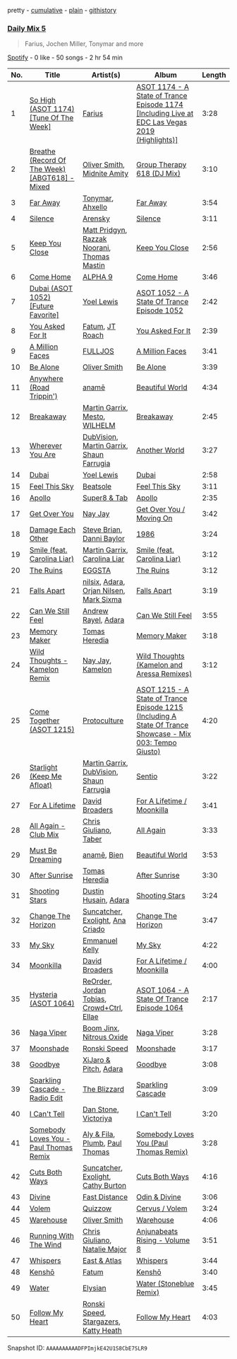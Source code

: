 pretty - [cumulative](/playlists/cumulative/37i9dQZF1E35783e1v1tLq.md) - [plain](/playlists/plain/37i9dQZF1E35783e1v1tLq) - [githistory](https://github.githistory.xyz/mdn522/spotify-playlist-archive/blob/main/playlists/plain/37i9dQZF1E35783e1v1tLq)

### [Daily Mix 5](https://open.spotify.com/playlist/37i9dQZF1E35783e1v1tLq)

> Farius, Jochen Miller, Tonymar and more

[Spotify](https://open.spotify.com/user/spotify) - 0 like - 50 songs - 2 hr 54 min

| No. | Title | Artist(s) | Album | Length |
|---|---|---|---|---|
| 1 | [So High \(ASOT 1174\) \[Tune Of The Week\]](https://open.spotify.com/track/7mGRmiBiP9gSMvAvj9XnFW) | [Farius](https://open.spotify.com/artist/76hZkywgIhbcrNft5bToXZ) | [ASOT 1174 \- A State of Trance Episode 1174 \[Including Live at EDC Las Vegas 2019 \(Highlights\)\]](https://open.spotify.com/album/6mta4SZKkAeRvQsly4Tb2M) | 3:28 |
| 2 | [Breathe \(Record Of The Week\) \[ABGT618\] \- Mixed](https://open.spotify.com/track/0aY64mAWtNDC0Y5K22Cajp) | [Oliver Smith](https://open.spotify.com/artist/2Npo4Cfm48M2uKlvxiXMic), [Midnite Amity](https://open.spotify.com/artist/3pXdaLTNU9FMCIVDr7Cz64) | [Group Therapy 618 \(DJ Mix\)](https://open.spotify.com/album/5ohrIkX2RDmJEJIviLFFPD) | 3:10 |
| 3 | [Far Away](https://open.spotify.com/track/2mPpt7u81WGFDiyw7WWbE8) | [Tonymar](https://open.spotify.com/artist/1XTHSbw67FuYtD2UBcB16A), [Ahxello](https://open.spotify.com/artist/3avjTKhr5ZAxRVGMDs9AeX) | [Far Away](https://open.spotify.com/album/0nI8zLkPCz8p09JeevY6yN) | 3:54 |
| 4 | [Silence](https://open.spotify.com/track/39q29JPRVh1V1QOPkeg4Cy) | [Arensky](https://open.spotify.com/artist/4FOWaU8YpEU4SsLMMxVeza) | [Silence](https://open.spotify.com/album/67koyd520yuNwjqLtUBSLm) | 3:11 |
| 5 | [Keep You Close](https://open.spotify.com/track/75yynJdYWwc8X4JizcBVki) | [Matt Pridgyn](https://open.spotify.com/artist/2RZVfmCJEK0AJ9JJ7Bphlu), [Razzak Noorani](https://open.spotify.com/artist/4kMFtgtf2B3GJIxX2r9iDX), [Thomas Mastin](https://open.spotify.com/artist/5kqznUQCaPyrVrEIKExiBT) | [Keep You Close](https://open.spotify.com/album/3gfohwx0gotRTBBIeqngE4) | 2:56 |
| 6 | [Come Home](https://open.spotify.com/track/1ZJFc8isFWKXtN1BlE20fX) | [ALPHA 9](https://open.spotify.com/artist/6ckI88Ggj8DPe0TNAAVkjn) | [Come Home](https://open.spotify.com/album/4XnK4dAUYTlLalFn4q6jxe) | 3:46 |
| 7 | [Dubai \(ASOT 1052\) \[Future Favorite\]](https://open.spotify.com/track/3lvdBZnAAVzFKWPQy2QGCa) | [Yoel Lewis](https://open.spotify.com/artist/3NL4BIiZNFgeCkiVCRitKP) | [ASOT 1052 \- A State Of Trance Episode 1052](https://open.spotify.com/album/6adSw2BpgdsGcE8UBFYeYn) | 2:42 |
| 8 | [You Asked For It](https://open.spotify.com/track/0r64V9RKWnKs0Hx8jstVnP) | [Fatum](https://open.spotify.com/artist/3pt2vTpH1eI776oDZT1G2C), [JT Roach](https://open.spotify.com/artist/5CtI0OHj5x6rHQDqpM4JPy) | [You Asked For It](https://open.spotify.com/album/2Uy2dHtOcWsmxXKUr7jjLK) | 2:39 |
| 9 | [A Million Faces](https://open.spotify.com/track/7JzR12e2vRmyoRAooUXjBJ) | [FULLJOS](https://open.spotify.com/artist/4fZ6qbm72PCF4TSVwZ4qec) | [A Million Faces](https://open.spotify.com/album/4Bpz4A9CrRpADU3PcLnXV7) | 3:41 |
| 10 | [Be Alone](https://open.spotify.com/track/6OAk8W4ebDp8UgOj6IBClU) | [Oliver Smith](https://open.spotify.com/artist/2Npo4Cfm48M2uKlvxiXMic) | [Be Alone](https://open.spotify.com/album/0Ky0tMHRkPpVLul0VA5CMa) | 3:39 |
| 11 | [Anywhere \(Road Trippin'\)](https://open.spotify.com/track/5rXJXEBTHqOjeLQbYSa07n) | [anamē](https://open.spotify.com/artist/3sZvCZHU2V2idOYyUl3fBi) | [Beautiful World](https://open.spotify.com/album/0ZnnuF8eC7ZsyMJm9008k4) | 4:34 |
| 12 | [Breakaway](https://open.spotify.com/track/3g0eHwVjGYZaHooqGtKefQ) | [Martin Garrix](https://open.spotify.com/artist/60d24wfXkVzDSfLS6hyCjZ), [Mesto](https://open.spotify.com/artist/0RViEWnZO2VhmY4oI0PhF9), [WILHELM](https://open.spotify.com/artist/7g4gQKWTNj0X8BqpKpZFC0) | [Breakaway](https://open.spotify.com/album/3Qf1lsCco4UBhUZF0ydjmx) | 2:45 |
| 13 | [Wherever You Are](https://open.spotify.com/track/4FkWg5D4lOzelnjYIjy2Ur) | [DubVision](https://open.spotify.com/artist/3XINWZaloea97SIRiyTJxX), [Martin Garrix](https://open.spotify.com/artist/60d24wfXkVzDSfLS6hyCjZ), [Shaun Farrugia](https://open.spotify.com/artist/4ukUyiEoZi8QxibfjuUsEw) | [Another World](https://open.spotify.com/album/1zS4ssyuOpe7CIJh1LJ6DX) | 3:27 |
| 14 | [Dubai](https://open.spotify.com/track/4ztHw0kosQU4WymQf7SItU) | [Yoel Lewis](https://open.spotify.com/artist/3NL4BIiZNFgeCkiVCRitKP) | [Dubai](https://open.spotify.com/album/7s7vZ146G2Asz0iT0zVH5K) | 2:58 |
| 15 | [Feel This Sky](https://open.spotify.com/track/7zvpKWuQkY7LuPbjudmHjC) | [Beatsole](https://open.spotify.com/artist/6Gs2jNsD9XkEYUJZOSx4qk) | [Feel This Sky](https://open.spotify.com/album/6c66nTYOAequYh3LHbZBvp) | 3:11 |
| 16 | [Apollo](https://open.spotify.com/track/0i5M7tQqE8VoGP9kUrjn0m) | [Super8 & Tab](https://open.spotify.com/artist/3WGxBKuYawiVOmCwR8FIUC) | [Apollo](https://open.spotify.com/album/6vjPpNpGLRcl22rzVX11sz) | 2:35 |
| 17 | [Get Over You](https://open.spotify.com/track/6qEeMcxUWNEwThcqJ5sBbb) | [Nay Jay](https://open.spotify.com/artist/0OF0224p0GZ2AXfwGxlw5f) | [Get Over You / Moving On](https://open.spotify.com/album/4UTP3gXZW8ZVbqZep3N4mP) | 3:42 |
| 18 | [Damage Each Other](https://open.spotify.com/track/7ocUMTh2XF8JECuVErcXwI) | [Steve Brian](https://open.spotify.com/artist/4xSQ9zt3zGyyiCXazv4mhf), [Danni Baylor](https://open.spotify.com/artist/0c5oNauHHagLlEYpVVqMCK) | [1986](https://open.spotify.com/album/7jF5DjNOeB8fJiURbWPutU) | 3:24 |
| 19 | [Smile \(feat\. Carolina Liar\)](https://open.spotify.com/track/73SGUxXPloaU5CfeKkJf5D) | [Martin Garrix](https://open.spotify.com/artist/60d24wfXkVzDSfLS6hyCjZ), [Carolina Liar](https://open.spotify.com/artist/0OuSnRyi1OkLPkR4AqzJwi) | [Smile \(feat\. Carolina Liar\)](https://open.spotify.com/album/5MwREpSNM3JMxAq8xqe3im) | 3:12 |
| 20 | [The Ruins](https://open.spotify.com/track/2PUeZoRbPfSKFCoYRDOPzX) | [EGGSTA](https://open.spotify.com/artist/6DtlUeAwcib4uc0CfcgYBz) | [The Ruins](https://open.spotify.com/album/4t3g85yYGvGeRMREDi9gEq) | 3:12 |
| 21 | [Falls Apart](https://open.spotify.com/track/2ntdNMuLh614vmKVUrQf8T) | [nilsix](https://open.spotify.com/artist/00S0dnexJEwjUFTEMTUC9I), [Adara](https://open.spotify.com/artist/3ZejoaXlP3oqmmTseylLDY), [Orjan Nilsen](https://open.spotify.com/artist/1YuNQvsvOsMBm0ahbxB8qM), [Mark Sixma](https://open.spotify.com/artist/3ePCIHipMKD4n8IBXBYWSm) | [Falls Apart](https://open.spotify.com/album/3EYWlBckoARdmBnlL0JF2W) | 3:19 |
| 22 | [Can We Still Feel](https://open.spotify.com/track/4Kr9WurHeaE1JaI9WK3zGq) | [Andrew Rayel](https://open.spotify.com/artist/1UtBjqMZBAmqIPlDrKu7Tr), [Adara](https://open.spotify.com/artist/3ZejoaXlP3oqmmTseylLDY) | [Can We Still Feel](https://open.spotify.com/album/6Z8IMYRdfZtSu3w8XmtZ8F) | 3:55 |
| 23 | [Memory Maker](https://open.spotify.com/track/66aMfwiW0FYGy6pmZAI5En) | [Tomas Heredia](https://open.spotify.com/artist/0MxxbjQyul7WXUFy0O6qiu) | [Memory Maker](https://open.spotify.com/album/2NgfsidOpgNhLUjJQXgfoV) | 3:18 |
| 24 | [Wild Thoughts \- Kamelon Remix](https://open.spotify.com/track/50GmrZG5flkvjpxeAugr5z) | [Nay Jay](https://open.spotify.com/artist/0OF0224p0GZ2AXfwGxlw5f), [Kamelon](https://open.spotify.com/artist/5CPI4qJmuRcLIf91PNDnmC) | [Wild Thoughts \(Kamelon and Aressa Remixes\)](https://open.spotify.com/album/2meoZen1Z7uK2iPCtQlESz) | 3:12 |
| 25 | [Come Together \(ASOT 1215\)](https://open.spotify.com/track/7zmXsCdaidQLNobjO8RIr7) | [Protoculture](https://open.spotify.com/artist/37kQjANSQM1tmkTwvB5M96) | [ASOT 1215 \- A State of Trance Episode 1215 \(Including A State Of Trance Showcase \- Mix 003: Tempo Giusto\)](https://open.spotify.com/album/15xOleUe24y0oqISErhJ9b) | 4:20 |
| 26 | [Starlight \(Keep Me Afloat\)](https://open.spotify.com/track/7js0KdTFdV92eswDxs8zYQ) | [Martin Garrix](https://open.spotify.com/artist/60d24wfXkVzDSfLS6hyCjZ), [DubVision](https://open.spotify.com/artist/3XINWZaloea97SIRiyTJxX), [Shaun Farrugia](https://open.spotify.com/artist/4ukUyiEoZi8QxibfjuUsEw) | [Sentio](https://open.spotify.com/album/45gsxfnJ5Nt2RZp82SQenc) | 3:22 |
| 27 | [For A Lifetime](https://open.spotify.com/track/7fqVulFKUgqtWBb1Mxfn6C) | [David Broaders](https://open.spotify.com/artist/5HZLbeENEV5dYKfq2dG14b) | [For A Lifetime / Moonkilla](https://open.spotify.com/album/24gWCQ4EoZ2cHL4Fw3Y3qS) | 3:41 |
| 28 | [All Again \- Club Mix](https://open.spotify.com/track/39zfIUBf2dYX2smMfjPLWg) | [Chris Giuliano](https://open.spotify.com/artist/1I26AQkANgpePtb3b8yKU6), [Taber](https://open.spotify.com/artist/1k1LWYOo7FB54efDC6RPW3) | [All Again](https://open.spotify.com/album/5MJ5gCPVREj26AoLNMl2er) | 3:33 |
| 29 | [Must Be Dreaming](https://open.spotify.com/track/17kDoCyWLuTKgSf0Oxr2dV) | [anamē](https://open.spotify.com/artist/3sZvCZHU2V2idOYyUl3fBi), [Bien](https://open.spotify.com/artist/2uodbv2953Z7R1ipwucK2A) | [Beautiful World](https://open.spotify.com/album/0ZnnuF8eC7ZsyMJm9008k4) | 3:53 |
| 30 | [After Sunrise](https://open.spotify.com/track/4kkLvW55BtROgISXM7W3lq) | [Tomas Heredia](https://open.spotify.com/artist/0MxxbjQyul7WXUFy0O6qiu) | [After Sunrise](https://open.spotify.com/album/0xPgLT5FjDxe0a7YETS6rx) | 3:30 |
| 31 | [Shooting Stars](https://open.spotify.com/track/2jhXlQ4GjsEayYr5TxL0oh) | [Dustin Husain](https://open.spotify.com/artist/0klIzsZViJgJcCX4Wh0qKl), [Adara](https://open.spotify.com/artist/3ZejoaXlP3oqmmTseylLDY) | [Shooting Stars](https://open.spotify.com/album/2bGDRoFp7w0mhrsvOmVBtz) | 3:24 |
| 32 | [Change The Horizon](https://open.spotify.com/track/7B3iMbWdGUTzw8nXHLa9Kq) | [Suncatcher](https://open.spotify.com/artist/5dBt1wy2rRtnniaeo73POS), [Exolight](https://open.spotify.com/artist/6z0GV9YDUsh73aIlnGb9yi), [Ana Criado](https://open.spotify.com/artist/74wwiRVGGmTpYiU2l1olVU) | [Change The Horizon](https://open.spotify.com/album/7vdmmOjL61lbTMlwvwn9eK) | 3:47 |
| 33 | [My Sky](https://open.spotify.com/track/57a1YiiHSa66S2XhbnGRJY) | [Emmanuel Kelly](https://open.spotify.com/artist/6ii597RU1C6t7DQKIXFvzl) | [My Sky](https://open.spotify.com/album/1l3wbd9AZCHsXnbofHaXK6) | 4:22 |
| 34 | [Moonkilla](https://open.spotify.com/track/7mWWZI8b6X8C6rJ3sIFfgB) | [David Broaders](https://open.spotify.com/artist/5HZLbeENEV5dYKfq2dG14b) | [For A Lifetime / Moonkilla](https://open.spotify.com/album/24gWCQ4EoZ2cHL4Fw3Y3qS) | 4:00 |
| 35 | [Hysteria \(ASOT 1064\)](https://open.spotify.com/track/6yFiylqp1kHUoMegi0yyzJ) | [ReOrder](https://open.spotify.com/artist/6wfno0FdSaJa3DHHBuY1jy), [Jordan Tobias](https://open.spotify.com/artist/0hMFrL7Fn79LC30jv0h9l3), [Crowd+Ctrl](https://open.spotify.com/artist/2Jgx1nqdBfRJCktEPjLreh), [Ellae](https://open.spotify.com/artist/7GbjB22AiFh7CIsBRW5te3) | [ASOT 1064 \- A State Of Trance Episode 1064](https://open.spotify.com/album/4ugTw21rBdBb8PlRXwbm70) | 2:17 |
| 36 | [Naga Viper](https://open.spotify.com/track/0hE9B3QLzimi0MbQKfuvNH) | [Boom Jinx](https://open.spotify.com/artist/6Qt0hC59vdinaimdZkin1Y), [Nitrous Oxide](https://open.spotify.com/artist/0UJQXkmx6GjqUxugf7zzkR) | [Naga Viper](https://open.spotify.com/album/77GK1mpRWmiVasVjZrwkbu) | 3:28 |
| 37 | [Moonshade](https://open.spotify.com/track/5K1qQiwzz0k7Dc64wiZpFS) | [Ronski Speed](https://open.spotify.com/artist/3cOY6XMFQ12Q0D6Xif7BZh) | [Moonshade](https://open.spotify.com/album/0AB7gk8gDvtXH5i43s4k6G) | 3:17 |
| 38 | [Goodbye](https://open.spotify.com/track/0dxG3l2rku53SIQjTk8ms6) | [XiJaro & Pitch](https://open.spotify.com/artist/0CcmU1Eun8Nwb3VlOAeJUK), [Adara](https://open.spotify.com/artist/3ZejoaXlP3oqmmTseylLDY) | [Goodbye](https://open.spotify.com/album/4fknvi4roE6EO7E78FgoAG) | 3:08 |
| 39 | [Sparkling Cascade \- Radio Edit](https://open.spotify.com/track/4KLKI9sdn5px4Isk9Y26P6) | [The Blizzard](https://open.spotify.com/artist/40lHcSYwAqhkmBPoViitWP) | [Sparkling Cascade](https://open.spotify.com/album/5DpCxQS9LiwshyT37ZGPW1) | 3:09 |
| 40 | [I Can't Tell](https://open.spotify.com/track/31Uvbx7rVMx1gDxYpO2Quh) | [Dan Stone](https://open.spotify.com/artist/5AqacAhvN8JCsr00Qk9tb7), [Victoriya](https://open.spotify.com/artist/0Vk0T93mmIB8rVgNGNRldv) | [I Can't Tell](https://open.spotify.com/album/4VelLqVgmKVUh0U4zGF3ff) | 3:20 |
| 41 | [Somebody Loves You \- Paul Thomas Remix](https://open.spotify.com/track/4D1MZYkBeUXbizRC0Th0tF) | [Aly & Fila](https://open.spotify.com/artist/2hL1EouqXLtBEB6JKnPF0h), [Plumb](https://open.spotify.com/artist/2tbxcCCM7A71cmkzuB8lyH), [Paul Thomas](https://open.spotify.com/artist/32IkwkKb3BkxUGAzSjaBI8) | [Somebody Loves You \(Paul Thomas Remix\)](https://open.spotify.com/album/6Nm7rrMGNJAv6A1v2tDVsy) | 3:28 |
| 42 | [Cuts Both Ways](https://open.spotify.com/track/2koaV38FsrOGl5bnNWo6I8) | [Suncatcher](https://open.spotify.com/artist/5dBt1wy2rRtnniaeo73POS), [Exolight](https://open.spotify.com/artist/6z0GV9YDUsh73aIlnGb9yi), [Cathy Burton](https://open.spotify.com/artist/34ejTUpXgcgk63yNgmOspG) | [Cuts Both Ways](https://open.spotify.com/album/7I85ioFHh9gPtECEjH8WOV) | 4:16 |
| 43 | [Divine](https://open.spotify.com/track/4KZO94SEGk2oRR0FWyqzlu) | [Fast Distance](https://open.spotify.com/artist/3W26l8VsK5mrcPCgEr6mZk) | [Odin & Divine](https://open.spotify.com/album/5XlE95poPREO6ASGqeIxn4) | 3:06 |
| 44 | [Volem](https://open.spotify.com/track/5rwK19zh8TS7V4QFUE79Uw) | [Quizzow](https://open.spotify.com/artist/7c0dWC7MBwDJN6za0fmFTa) | [Cervus / Volem](https://open.spotify.com/album/1RTA1qHORusWmINWBrr65d) | 3:24 |
| 45 | [Warehouse](https://open.spotify.com/track/2wER3gVMMIWPusxOjoWlcQ) | [Oliver Smith](https://open.spotify.com/artist/2Npo4Cfm48M2uKlvxiXMic) | [Warehouse](https://open.spotify.com/album/5nMBgawIQbyTWNeQ5HVXxK) | 4:06 |
| 46 | [Running With The Wind](https://open.spotify.com/track/3TwjKecYO8cdCKgyJbz1nB) | [Chris Giuliano](https://open.spotify.com/artist/1I26AQkANgpePtb3b8yKU6), [Natalie Major](https://open.spotify.com/artist/1s5IKI3WdVj337WYpi4GIZ) | [Anjunabeats Rising \- Volume 8](https://open.spotify.com/album/0RIdULCmGHE2Hj4ucVsDLu) | 3:51 |
| 47 | [Whispers](https://open.spotify.com/track/55AecAzoucd4fPSqRTGrSD) | [East & Atlas](https://open.spotify.com/artist/0EDGTxTWGUJX9f8Z8EJbJ1) | [Whispers](https://open.spotify.com/album/0hWAcjckhncGjO6Z4WQ4S5) | 3:44 |
| 48 | [Kenshō](https://open.spotify.com/track/6B6jWtgW9ZCocu0alFox1m) | [Fatum](https://open.spotify.com/artist/3pt2vTpH1eI776oDZT1G2C) | [Kenshō](https://open.spotify.com/album/4gmTE6DRT8TfSxk3Ai9WOn) | 3:40 |
| 49 | [Water](https://open.spotify.com/track/2EgxCQuWvnlMDig5qqv1sE) | [Elysian](https://open.spotify.com/artist/6IPtgWMGTP1ZVcfMeo0XlO) | [Water \(Stoneblue Remix\)](https://open.spotify.com/album/3baEHUypPC8PSBFGoENgT3) | 3:45 |
| 50 | [Follow My Heart](https://open.spotify.com/track/1FA3L6a32DkPptLBwskYnx) | [Ronski Speed](https://open.spotify.com/artist/3cOY6XMFQ12Q0D6Xif7BZh), [Stargazers](https://open.spotify.com/artist/4DBhY1R41ChQ0uV8RDbRKw), [Katty Heath](https://open.spotify.com/artist/31cvPCTwxqNl84W1pMYUtv) | [Follow My Heart](https://open.spotify.com/album/6RNLx95wunkWinjVUEBOrz) | 4:03 |

Snapshot ID: `AAAAAAAAAADFPImjkE42U1S8CbE7SLR9`
